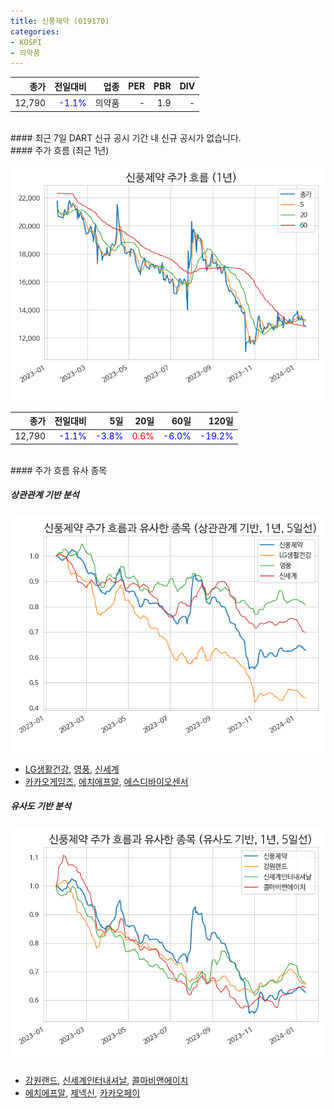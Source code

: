 ```yaml
---
title: 신풍제약 (019170)
categories:
- KOSPI
- 의약품
---
```


|**종가**|**전일대비**|**업종**|**PER**|**PBR**|**DIV**|
|-------:|-----------:|-------:|------:|------:|------:|
|12,790|<span style="color: blue">-1.1%</span>|의약품|-|1.9|-|

<!-- more -->

<br>
#### 최근 7일 DART 신규 공시
기간 내 신규 공시가 없습니다.

<br>
#### 주가 흐름 (최근 1년)

![019170](/assets/images/stock/019170.png)

|**종가**|**전일대비**|**5일**|**20일**|**60일**|**120일**|
|---:|-------:|--:|---:|---:|----:|
|12,790|<span style="color: blue">-1.1%</span>|<span style="color: blue">-3.8%</span>|<span style="color: red">0.6%</span>|<span style="color: blue">-6.0%</span>|<span style="color: blue">-19.2%</span>|

<br>
#### 주가 흐름 유사 종목

##### 상관관계 기반 분석

![019170](/assets/images/stock/019170_corr.png)
- [LG생활건강](/051900/), [영풍](/000670/), [신세계](/004170/)
- [카카오게임즈](/293490/), [에치에프알](/230240/), [에스디바이오센서](/137310/)

##### 유사도 기반 분석

![019170](/assets/images/stock/019170_sim.png)
- [강원랜드](/035250/), [신세계인터내셔날](/031430/), [콜마비앤에이치](/200130/)
- [에치에프알](/230240/), [제넥신](/095700/), [카카오페이](/377300/)